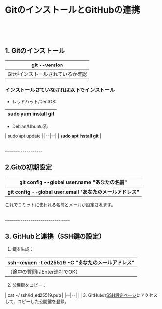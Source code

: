 # GitのインストールとGitHubの連携
<br>
<br>
<br>

 ## 1. Gitのインストール

| git --version |
|--|
| Gitがインストールされているか確認 |

### インストールさていなければ以下でインストール

 - レッドハット/CentOS:

| sudo yum install git |
|--|

 - Debian/Ubuntu系:
 
| sudo apt update |
|--|--|
| **sudo apt install git** |

<br>
-------------------
<br>

 ## 2.Gitの初期設定 
| git config --global user.name "あなたの名前" |
|--|
| **git config --global user.email "あなたのメールアドレス"** |
これでコミットに使われる名前とメールが設定されます。

<br>
---------------------------------
<br>

## 3. GitHubと連携（SSH鍵の設定）

 1. 鍵を生成：
 
| ssh-keygen -t ed25519 -C "あなたのメールアドレス" |
|--|
| （途中の質問はEnter連打でOK） |
 2. 公開鍵をコピー：
 
 
| cat ~/.ssh/id_ed25519.pub |
|--|--|
|  |
 3.  GitHubの[SSH設定ページ](https://github.com/settings/keys)にアクセスして、コピーした公開鍵を登録。
